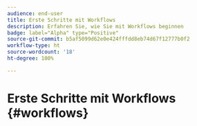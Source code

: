 ```yaml
---
audience: end-user
title: Erste Schritte mit Workflows
description: Erfahren Sie, wie Sie mit Workflows beginnen
badge: label="Alpha" type="Positive"
source-git-commit: b5af5099d62e0e424fffdd8eb74d67f12777b0f2
workflow-type: ht
source-wordcount: '18'
ht-degree: 100%

---
```


# Erste Schritte mit Workflows {#workflows}


